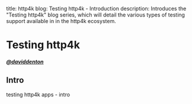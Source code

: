 title: http4k blog: Testing http4k - Introduction
description: Introduces the "Testing http4k" blog series, which will detail the various types of testing support available in in the http4k ecosystem.

# Testing http4k

##### [@daviddenton][github] 

## Intro
testing http4k apps
    - intro

[github]: http://github.com/daviddenton
[http4k]: https://http4k.org
